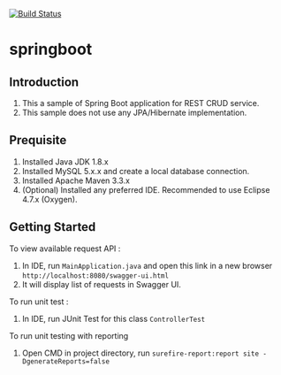 [![Build Status](https://travis-ci.org/yousoff92/springboot.svg?branch=master)](https://travis-ci.org/yousoff92/springboot)

# springboot

## Introduction 
1. This a sample of Spring Boot application for REST CRUD service.
2. This sample does not use any JPA/Hibernate implementation.
## Prequisite 
1. Installed Java JDK 1.8.x
2. Installed MySQL 5.x.x and create a local database connection.
3. Installed Apache Maven 3.3.x
4. (Optional) Installed any preferred IDE. Recommended to use Eclipse 4.7.x (Oxygen).
## Getting Started 
To view available request API :
1. In IDE, run `MainApplication.java` and open this link in a new browser `http://localhost:8080/swagger-ui.html`
2. It will display list of requests in Swagger UI.

To run unit test :
1. In IDE, run JUnit Test for this class `ControllerTest`

To run unit testing with reporting
1. Open CMD in project directory, run `surefire-report:report site -DgenerateReports=false`
